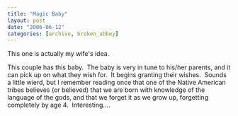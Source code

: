 ```yaml
---
title: "Magic Baby"
layout: post
date: "2006-06-12"
categories: [archive, broken_abbey]
---
```


This one is actually my wife's idea.

This couple has this baby.  The baby is very in tune to his/her parents, and it
can pick up on what they wish for.  It begins granting their wishes.  Sounds a
little wierd, but I remember reading once that one of the Native American tribes
believes (or believed) that we are born with knowledge of the language of the
gods, and that we forget it as we grow up, forgetting completely by age 4. 
Interesting....
